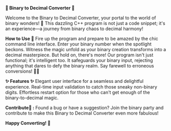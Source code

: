 **🌟 Binary to Decimal Converter 🌟**


Welcome to the Binary to Decimal Converter, your portal to the world of binary wonders! 🚀 This dazzling C++ program is not just a code snippet; it's an experience—a journey from binary chaos to decimal harmony!

**How to Use 🎉**
Fire up the program and prepare to be amazed by the chic command line interface.
Enter your binary number when the spotlight beckons.
Witness the magic unfold as your binary creation transforms into a decimal masterpiece.
But hold on, there's more! Our program isn't just functional; it's intelligent too. It safeguards your binary input, rejecting anything that dares to defy the binary realm. Say farewell to erroneous conversions! 🚫🤖

**✨ Features ✨**
Elegant user interface for a seamless and delightful experience.
Real-time input validation to catch those sneaky non-binary digits.
Effortless restart option for those who can't get enough of the binary-to-decimal magic.

**Contribute🤖 :**
Found a bug or have a suggestion? Join the binary party and contribute to make this Binary to Decimal Converter even more fabulous!

**Happy Converting! 🎊**
